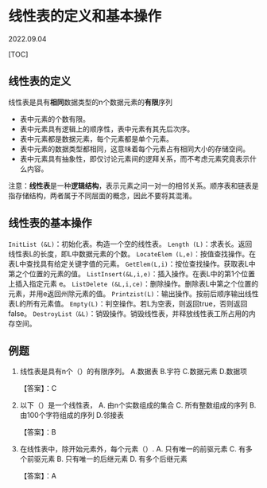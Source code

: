 # 线性表的定义和基本操作
2022.09.04

[TOC]

## 线性表的定义

线性表是具有**相同**数据类型的n个数据元素的**有限**序列

* 表中元素的个数有限。
* 表中元素具有逻辑上的顺序性，表中元素有其先后次序。
* 表中元素都是数据元素，每个元素都是单个元素。
* 表中元素的数据类型都相同，这意味着每个元素占有相同大小的存储空间。
* 表中元素具有抽象性，即仅讨论元素间的逻拜关系，而不考虑元素究竟表示什么内容。

注意：**线性表**是一种**逻辑结构**，表示元素之问一对一的相邻关系。顺序表和链表是指存储结构，两者属于不同层面的概念，因此不要将其混淆。

## 线性表的基本操作

`InitList (&L)`：初始化表。构造一个空的线性表。
`Length (L)`：求表长。返回线性表L的长度，即L中数据元素的个数。
`LocateElem (L,e)`：按值查找操作。在表L中查找具有给定关键字值的元素。
`GetElem(L,i)`：按位查找操作。获取表L中第之个位置的元素的值。
`ListInsert(&L,i,e)`：插入操作。在表L中的第1个位置上插入指定元素 e。
`ListDelete (&L,i,ce)`：删除操作。删除表L中第之个位置的元素，并用e返回州除元素的值。
`Printzist(L)`：输出操作。按前后顺序输出线性表L的所有元素值。
`Empty(L)`：判空操作。若L为空表，则返回true，否则返回 false。
`DestroyList（&L)`：销毁操作。销毁线性表，并释放线性表工所占用的内存空间。

## 例题

1. 线性表是具有n个（）的有限序列。
   A.数据表
   B.宇符
   C.数据元素
   D.数据项

   【答案】：C

2. 以下（）是一个线性表，
   A. 由n个实数组成的集合
   C. 所有整数组成的序列
   B.由100个字符组成的序列
   D.邻接表

   【答案】：B

3. 在线性表中，除开始元素外，每个元素（）.
   A. 只有唯一的前驱元素
   C. 有多个前驱元素
   B. 只有唯一的后继元素
   D. 有多个后继元素

   【答案】：A
